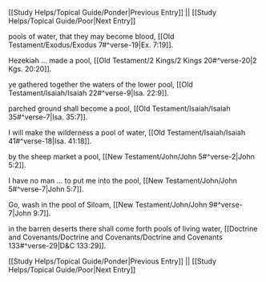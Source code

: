 [[Study Helps/Topical Guide/Ponder|Previous Entry]]  ||  [[Study Helps/Topical Guide/Poor|Next Entry]]

 pools of water, that they may become blood, [[Old Testament/Exodus/Exodus 7#^verse-19|Ex. 7:19]].

 Hezekiah ... made a pool, [[Old Testament/2 Kings/2 Kings 20#^verse-20|2 Kgs. 20:20]].

 ye gathered together the waters of the lower pool, [[Old Testament/Isaiah/Isaiah 22#^verse-9|Isa. 22:9]].

 parched ground shall become a pool, [[Old Testament/Isaiah/Isaiah 35#^verse-7|Isa. 35:7]].

 I will make the wilderness a pool of water, [[Old Testament/Isaiah/Isaiah 41#^verse-18|Isa. 41:18]].

 by the sheep market a pool, [[New Testament/John/John 5#^verse-2|John 5:2]].

 I have no man ... to put me into the pool, [[New Testament/John/John 5#^verse-7|John 5:7]].

 Go, wash in the pool of Siloam, [[New Testament/John/John 9#^verse-7|John 9:7]].

 in the barren deserts there shall come forth pools of living water, [[Doctrine and Covenants/Doctrine and Covenants/Doctrine and Covenants 133#^verse-29|D&C 133:29]].

[[Study Helps/Topical Guide/Ponder|Previous Entry]]  ||  [[Study Helps/Topical Guide/Poor|Next Entry]]